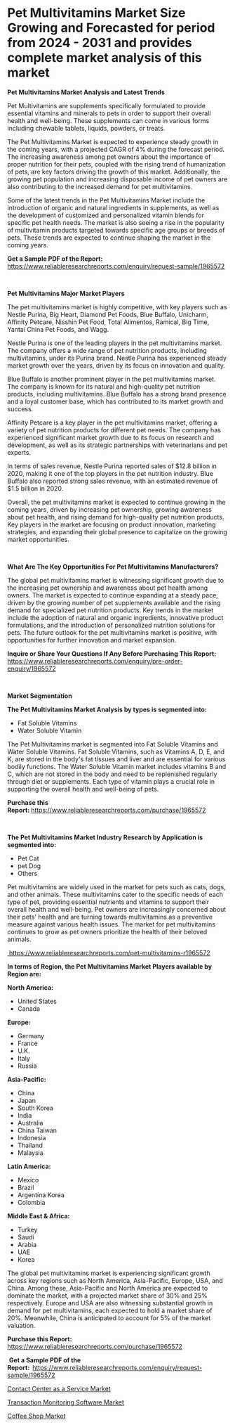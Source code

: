 <p><h1>Pet Multivitamins Market Size Growing and Forecasted for period from 2024 - 2031 and provides complete market analysis of this market</h1></p><p><strong>Pet Multivitamins Market Analysis and Latest Trends</strong></p>
<p><p>Pet Multivitamins are supplements specifically formulated to provide essential vitamins and minerals to pets in order to support their overall health and well-being. These supplements can come in various forms including chewable tablets, liquids, powders, or treats.</p><p>The Pet Multivitamins Market is expected to experience steady growth in the coming years, with a projected CAGR of 4% during the forecast period. The increasing awareness among pet owners about the importance of proper nutrition for their pets, coupled with the rising trend of humanization of pets, are key factors driving the growth of this market. Additionally, the growing pet population and increasing disposable income of pet owners are also contributing to the increased demand for pet multivitamins.</p><p>Some of the latest trends in the Pet Multivitamins Market include the introduction of organic and natural ingredients in supplements, as well as the development of customized and personalized vitamin blends for specific pet health needs. The market is also seeing a rise in the popularity of multivitamin products targeted towards specific age groups or breeds of pets. These trends are expected to continue shaping the market in the coming years.</p></p>
<p><strong>Get a Sample PDF of the Report:&nbsp;</strong> <a href="https://www.reliableresearchreports.com/enquiry/request-sample/1965572">https://www.reliableresearchreports.com/enquiry/request-sample/1965572</a></p>
<p>&nbsp;</p>
<p><strong>Pet Multivitamins Major Market Players</strong></p>
<p><p>The pet multivitamins market is highly competitive, with key players such as Nestle Purina, Big Heart, Diamond Pet Foods, Blue Buffalo, Unicharm, Affinity Petcare, Nisshin Pet Food, Total Alimentos, Ramical, Big Time, Yantai China Pet Foods, and Wagg.</p><p>Nestle Purina is one of the leading players in the pet multivitamins market. The company offers a wide range of pet nutrition products, including multivitamins, under its Purina brand. Nestle Purina has experienced steady market growth over the years, driven by its focus on innovation and quality.</p><p>Blue Buffalo is another prominent player in the pet multivitamins market. The company is known for its natural and high-quality pet nutrition products, including multivitamins. Blue Buffalo has a strong brand presence and a loyal customer base, which has contributed to its market growth and success.</p><p>Affinity Petcare is a key player in the pet multivitamins market, offering a variety of pet nutrition products for different pet needs. The company has experienced significant market growth due to its focus on research and development, as well as its strategic partnerships with veterinarians and pet experts.</p><p>In terms of sales revenue, Nestle Purina reported sales of $12.8 billion in 2020, making it one of the top players in the pet nutrition industry. Blue Buffalo also reported strong sales revenue, with an estimated revenue of $1.5 billion in 2020.</p><p>Overall, the pet multivitamins market is expected to continue growing in the coming years, driven by increasing pet ownership, growing awareness about pet health, and rising demand for high-quality pet nutrition products. Key players in the market are focusing on product innovation, marketing strategies, and expanding their global presence to capitalize on the growing market opportunities.</p></p>
<p>&nbsp;</p>
<p><strong>What Are The Key Opportunities For Pet Multivitamins Manufacturers?</strong></p>
<p><p>The global pet multivitamins market is witnessing significant growth due to the increasing pet ownership and awareness about pet health among owners. The market is expected to continue expanding at a steady pace, driven by the growing number of pet supplements available and the rising demand for specialized pet nutrition products. Key trends in the market include the adoption of natural and organic ingredients, innovative product formulations, and the introduction of personalized nutrition solutions for pets. The future outlook for the pet multivitamins market is positive, with opportunities for further innovation and market expansion.</p></p>
<p><strong>Inquire or Share Your Questions If Any Before Purchasing This Report:</strong> <a href="https://www.reliableresearchreports.com/enquiry/pre-order-enquiry/1965572">https://www.reliableresearchreports.com/enquiry/pre-order-enquiry/1965572</a></p>
<p>&nbsp;</p>
<p><strong>Market Segmentation</strong></p>
<p><strong>The Pet Multivitamins Market Analysis by types is segmented into:</strong></p>
<p><ul><li>Fat Soluble Vitamins</li><li>Water Soluble Vitamin</li></ul></p>
<p><p>The Pet Multivitamins market is segmented into Fat Soluble Vitamins and Water Soluble Vitamins. Fat Soluble Vitamins, such as Vitamins A, D, E, and K, are stored in the body's fat tissues and liver and are essential for various bodily functions. The Water Soluble Vitamin market includes vitamins B and C, which are not stored in the body and need to be replenished regularly through diet or supplements. Each type of vitamin plays a crucial role in supporting the overall health and well-being of pets.</p></p>
<p><strong>Purchase this Report:&nbsp;</strong><a href="https://www.reliableresearchreports.com/purchase/1965572">https://www.reliableresearchreports.com/purchase/1965572</a></p>
<p>&nbsp;</p>
<p><strong>The Pet Multivitamins Market Industry Research by Application is segmented into:</strong></p>
<p><ul><li>Pet Cat</li><li>pet Dog</li><li>Others</li></ul></p>
<p><p>Pet multivitamins are widely used in the market for pets such as cats, dogs, and other animals. These multivitamins cater to the specific needs of each type of pet, providing essential nutrients and vitamins to support their overall health and well-being. Pet owners are increasingly concerned about their pets' health and are turning towards multivitamins as a preventive measure against various health issues. The market for pet multivitamins continues to grow as pet owners prioritize the health of their beloved animals.</p></p>
<p><a href="https://www.reliableresearchreports.com/pet-multivitamins-r1965572">&nbsp;https://www.reliableresearchreports.com/pet-multivitamins-r1965572</a></p>
<p><strong>In terms of Region, the Pet Multivitamins Market Players available by Region are:</strong></p>
<p>
    <p> <strong> North America: </strong>
        <ul>
            <li>United States</li>
            <li>Canada</li>
        </ul>
        </p> 
    <p> <strong> Europe: </strong>
        <ul>
            <li>Germany</li>
            <li>France</li>
            <li>U.K.</li>
            <li>Italy</li>
            <li>Russia</li>
        </ul>
        </p> 
    <p> <strong> Asia-Pacific: </strong>
        <ul>
            <li>China</li>
            <li>Japan</li>
            <li>South Korea</li>
            <li>India</li>
            <li>Australia</li>
            <li>China Taiwan</li>
            <li>Indonesia</li>
            <li>Thailand</li>
            <li>Malaysia</li>
        </ul>
        </p> 
    <p> <strong> Latin America: </strong>
        <ul>
            <li>Mexico</li>
            <li>Brazil</li>
            <li>Argentina Korea</li>
            <li>Colombia</li>
        </ul>
        </p> 
    <p> <strong> Middle East & Africa: </strong>
        <ul>
            <li>Turkey</li>
            <li>Saudi</li>
            <li>Arabia</li>
            <li>UAE</li>
            <li>Korea</li>
        </ul>
    </p>
    </p>
<p><p>The global pet multivitamins market is experiencing significant growth across key regions such as North America, Asia-Pacific, Europe, USA, and China. Among these, Asia-Pacific and North America are expected to dominate the market, with a projected market share of 30% and 25% respectively. Europe and USA are also witnessing substantial growth in demand for pet multivitamins, each expected to hold a market share of 20%. Meanwhile, China is anticipated to account for 5% of the market valuation.</p></p>
<p><strong>Purchase this Report: </strong><a href="https://www.reliableresearchreports.com/purchase/1965572">https://www.reliableresearchreports.com/purchase/1965572</a></p>
<p>&nbsp;<strong>Get a Sample PDF of the Report:&nbsp;&nbsp;</strong><a href="https://www.reliableresearchreports.com/enquiry/request-sample/1965572">https://www.reliableresearchreports.com/enquiry/request-sample/1965572</a></p>
<p><strong></strong></p>
<p><p><a href="https://github.com/gcimaudf65/Market-Research-Report-List-1/blob/main/contact-center-as-a-service-market.md">Contact Center as a Service Market</a></p><p><a href="https://github.com/waylose1223/Market-Research-Report-List-1/blob/main/transaction-monitoring-software-market.md">Transaction Monitoring Software Market</a></p><p><a href="https://github.com/sardarp081/Market-Research-Report-List-1/blob/main/coffee-shop-market.md">Coffee Shop Market</a></p></p>